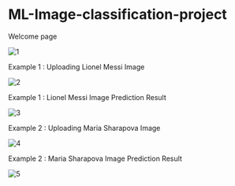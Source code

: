 # ML-Image-classification-project

Welcome page


![1](https://user-images.githubusercontent.com/127354822/228397255-6c4459ba-cb67-4512-a734-2f755425b9f9.png)

Example 1 : Uploading Lionel Messi Image

![2](https://user-images.githubusercontent.com/127354822/228397633-014cd515-492b-4f71-8da4-bf59da1eba39.png)

Example 1 : Lionel Messi Image Prediction Result

![3](https://user-images.githubusercontent.com/127354822/228398003-534a1f95-fcb9-4cf8-a24e-8c5472017f7a.png)

Example 2 : Uploading Maria Sharapova Image

![4](https://user-images.githubusercontent.com/127354822/228398007-27461767-9147-4997-9036-6dad86d65eee.png)

Example 2 : Maria Sharapova Image Prediction Result

![5](https://user-images.githubusercontent.com/127354822/228398014-c5abe07d-480e-4c34-bd52-70bc3c094865.png)
